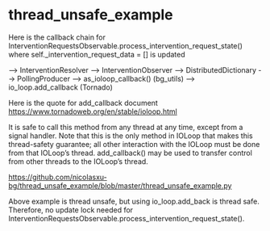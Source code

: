 # thread_unsafe_example

Here is the callback chain for
InterventionRequestsObservable.process_intervention_request_state()
where self._intervention_request_data = [] is updated

--> InterventionResolver
--> InterventionObserver
--> DistributedDictionary
--> PollingProducer
--> as_ioloop_callback() (bg_utils)
--> io_loop.add_callback (Tornado)

Here is the quote for add_callback document
https://www.tornadoweb.org/en/stable/ioloop.html

It is safe to call this method from any thread at any time, except from a signal handler. Note that this is the only method in IOLoop that makes this thread-safety guarantee; all other interaction with the IOLoop must be done from that IOLoop’s thread. add_callback() may be used to transfer control from other threads to the IOLoop’s thread.

https://github.com/nicolasxu-bg/thread_unsafe_example/blob/master/thread_unsafe_example.py

Above example is thread unsafe, but using io_loop.add_back is thread safe. Therefore, no update lock needed for InterventionRequestsObservable.process_intervention_request_state().




